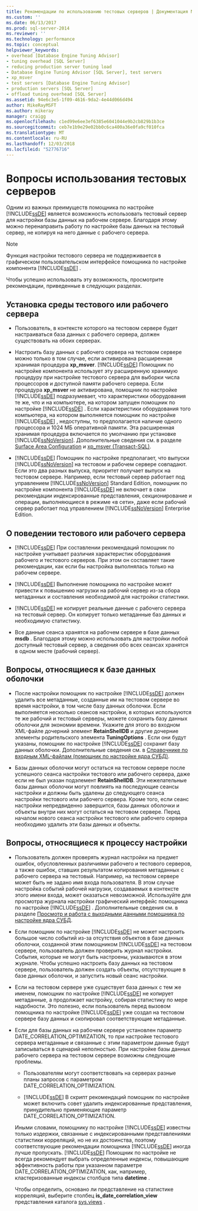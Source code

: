 ```yaml
---
title: Рекомендации по использованию тестовых серверов | Документация Майкрософт
ms.custom: ''
ms.date: 06/13/2017
ms.prod: sql-server-2014
ms.reviewer: ''
ms.technology: performance
ms.topic: conceptual
helpviewer_keywords:
- overhead [Database Engine Tuning Advisor]
- tuning overhead [SQL Server]
- reducing production server tuning load
- Database Engine Tuning Advisor [SQL Server], test servers
- xp_msver
- test servers [Database Engine Tuning Advisor]
- production servers [SQL Server]
- offload tuning overhead [SQL Server]
ms.assetid: 94e6c3e5-1f09-4616-9da2-4e44d066d494
author: MikeRayMSFT
ms.author: mikeray
manager: craigg
ms.openlocfilehash: c1ed99e6ee3ef6385e6041044e9b2cb829b1b3ce
ms.sourcegitcommit: ceb7e1b9e29e02bb0c6ca400a36e0fa9cf010fca
ms.translationtype: MT
ms.contentlocale: ru-RU
ms.lasthandoff: 12/03/2018
ms.locfileid: "52776716"
---
```

# <a name="considerations-for-using-test-servers"></a>Вопросы использования тестовых серверов
  Одним из важных преимуществ помощника по настройке [!INCLUDE[ssDE](../../includes/ssde-md.md)] является возможность использовать тестовый сервер для настройки базы данных на рабочем сервере. Благодаря этому можно перенаправить работу по настройке базы данных на тестовый сервер, не копируя на него данные с рабочего сервера.  
  
> [!NOTE]  
>  Функция настройки тестового сервера не поддерживается в графическом пользовательском интерфейсе помощника по настройке компонента [!INCLUDE[ssDE](../../includes/ssde-md.md)] .  
  
 Чтобы успешно использовать эту возможность, просмотрите рекомендации, приведенные в следующих разделах.  
  
## <a name="setting-up-the-test-serverproduction-server-environment"></a>Установка среды тестового или рабочего сервера  
  
-   Пользователь, в контексте которого на тестовом сервере будет настраиваться база данных с рабочего сервера, должен существовать на обоих серверах.  
  
-   Настроить базу данных с рабочего сервера на тестовом сервере можно только в том случае, если активирована расширенная хранимая процедура **xp_msver**. [!INCLUDE[ssDE](../../includes/ssde-md.md)] Помощник по настройке компонента использует эту расширенную хранимую процедуру при настройке тестового сервера для выборки числа процессоров и доступной памяти рабочего сервера. Если процедура **xp_msver** не активирована, помощник по настройке [!INCLUDE[ssDE](../../includes/ssde-md.md)] подразумевает, что характеристики оборудования те же, что и на компьютере, на котором запущен помощник по настройке [!INCLUDE[ssDE](../../includes/ssde-md.md)] . Если характеристики оборудования того компьютера, на котором выполняется помощник по настройке [!INCLUDE[ssDE](../../includes/ssde-md.md)] , недоступны, то предполагается наличие одного процессора и 1024 МБ оперативной памяти. Эта расширенная хранимая процедура включается по умолчанию при установке [!INCLUDE[ssNoVersion](../../includes/ssnoversion-md.md)]. Дополнительные сведения см. в разделе [Surface Area Configuration](../security/surface-area-configuration.md) и [xp_msver (Transact-SQL)](/sql/relational-databases/system-stored-procedures/xp-msver-transact-sql).  
  
-   [!INCLUDE[ssDE](../../includes/ssde-md.md)] Помощник по настройке предполагает, что выпуски [!INCLUDE[ssNoVersion](../../includes/ssnoversion-md.md)] на тестовом и рабочем сервере совпадают. Если это два разных выпуска, приоритет получает выпуск на тестовом сервере. Например, если тестовый сервер работает под управлением [!INCLUDE[ssNoVersion](../../includes/ssnoversion-md.md)] Standard Edition, помощник по настройке компонента [!INCLUDE[ssDE](../../includes/ssde-md.md)] не включает в свои рекомендации индексированные представления, секционирование и операции, выполняющиеся в режиме «в сети», даже если рабочий сервер работает под управлением [!INCLUDE[ssNoVersion](../../includes/ssnoversion-md.md)] Enterprise Edition.  
  
## <a name="about-test-serverproduction-server-behavior"></a>О поведении тестового или рабочего сервера  
  
-   [!INCLUDE[ssDE](../../includes/ssde-md.md)] При составлении рекомендаций помощник по настройке учитывает различия характеристик оборудования рабочего и тестового серверов. При этом он составляет такие рекомендации, как если бы настройка выполнялась только на рабочем сервере.  
  
-   [!INCLUDE[ssDE](../../includes/ssde-md.md)] Выполнение помощника по настройке может привести к повышению нагрузки на рабочий сервер из-за сбора метаданных и составления необходимой для настройки статистики.  
  
-   [!INCLUDE[ssDE](../../includes/ssde-md.md)] не копирует реальные данные с рабочего сервера на тестовый сервер. Он копирует только метаданные баз данных и необходимую статистику.  
  
-   Все данные сеанса хранятся на рабочем сервере в базе данных **msdb** . Благодаря этому можно использовать для настройки любой доступный тестовый сервер, а сведения обо всех сеансах хранятся в одном месте (рабочий сервер).  
  
## <a name="issues-related-to-the-shell-database"></a>Вопросы, относящиеся к базе данных оболочки  
  
-   После настройки помощник по настройке [!INCLUDE[ssDE](../../includes/ssde-md.md)] должен удалить все метаданные, созданные им на тестовом сервере во время настройки, в том числе базу данных оболочки. Если выполняется несколько сеансов настройки, в которых используются те же рабочий и тестовый серверы, можете сохранить базу данных оболочки для экономии времени. Укажите для этого во входном XML-файле дочерний элемент **RetainShellDB** и другие дочерние элементы родительского элемента **TuningOptions** . Если они будут указаны, помощник по настройке [!INCLUDE[ssDE](../../includes/ssde-md.md)] сохранит базу данных оболочки. Дополнительные сведения см. в [Справочнике по входным XML-файлам (помощник по настройке ядра СУБД)](database-engine-tuning-advisor.md).  
  
-   Базы данных оболочки могут остаться на тестовом сервере после успешного сеанса настройки тестового или рабочего сервера, даже если не был указан подэлемент **RetainShellDB**. Эти нежелательные базы данных оболочки могут повлиять на последующие сеансы настройки и должны быть удалены до следующего сеанса настройки тестового или рабочего сервера. Кроме того, если сеанс настройки непредвиденно завершится, базы данных оболочки и объекты внутри них могут остаться на тестовом сервере. Перед началом нового сеанса настройки тестового или рабочего сервера необходимо удалить эти базы данных и объекты.  
  
## <a name="issues-related-to-the-tuning-process"></a>Вопросы, относящиеся к процессу настройки  
  
-   Пользователь должен проверять журнал настройки на предмет ошибок, обусловленных различиями рабочего и тестового серверов, а также ошибок, ставших результатом копирования метаданных с рабочего сервера на тестовый. Например, на тестовом сервере может быть не задано имя входа пользователя. В этом случае настройка событий рабочей нагрузки, создаваемых в контексте этого имени входа, может оказаться невозможной. Используйте для просмотра журнала настройки графический интерфейс помощника по настройке [!INCLUDE[ssDE](../../includes/ssde-md.md)] . Дополнительные сведения см. в разделе [Просмотр и работа с выходными данными помощника по настройке ядра СУБД](view-and-work-with-the-output-from-the-database-engine-tuning-advisor.md).  
  
-   Если помощник по настройке [!INCLUDE[ssDE](../../includes/ssde-md.md)] не может настроить большое число событий из-за отсутствия объектов в базе данных оболочки, созданной этим помощником [!INCLUDE[ssDE](../../includes/ssde-md.md)] на тестовом сервере, пользователь должен проверить журнал настройки. События, которые не могут быть настроены, указываются в этом журнале. Чтобы успешно настроить базу данных на тестовом сервере, пользователь должен создать объекты, отсутствующие в базе данных оболочки, и запустить новый сеанс настройки.  
  
-   Если на тестовом сервере уже существует база данных с тем же именем, помощник по настройке [!INCLUDE[ssDE](../../includes/ssde-md.md)] не копирует метаданные, а продолжает настройку, собирая статистику по мере надобности. Это полезно, если пользователь перед вызовом помощника по настройке [!INCLUDE[ssDE](../../includes/ssde-md.md)] уже создал на тестовом сервере базу данных и скопировал соответствующие метаданные.  
  
-   Если для базы данных на рабочем сервере установлен параметр DATE_CORRELATION_OPTIMIZATION, то при настройке тестового сервера метаданные и связанные с этим параметром данные будут записываться в сценарий неполностью. При настройке базы данных рабочего сервера на тестовом сервере возможны следующие проблемы.  
  
    -   Пользователям могут соответствовать на серверах разные планы запросов с параметром DATE_CORRELATION_OPTIMIZATION.  
  
    -   [!INCLUDE[ssDE](../../includes/ssde-md.md)] В скрипт рекомендаций помощник по настройке может включить совет удалить индексированные представления, принудительно применяющие параметр DATE_CORRELATION_OPTIMIZATION.  
  
     Иными словами, помощнику по настройке [!INCLUDE[ssDE](../../includes/ssde-md.md)] известны только издержки, связанные с индексированными представлениями статистики корреляций, но не их достоинства, поэтому соответствующие рекомендации помощника [!INCLUDE[ssDE](../../includes/ssde-md.md)] иногда лучше пропускать. [!INCLUDE[ssDE](../../includes/ssde-md.md)] Помощник по настройке не всегда рекомендует выбрать определенные индексы, повышающие эффективность работы при указанном параметре DATE_CORRELATION_OPTIMIZATION, как, например, кластеризованные индексы столбцов типа **datetime** .  
  
     Чтобы определить, основано ли представление на статистике корреляций, выберите столбец **is_date_correlation_view** представления каталога [sys.views](/sql/relational-databases/system-catalog-views/sys-views-transact-sql) .  
  
  
